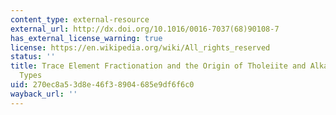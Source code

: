 ```yaml
---
content_type: external-resource
external_url: http://dx.doi.org/10.1016/0016-7037(68)90108-7
has_external_license_warning: true
license: https://en.wikipedia.org/wiki/All_rights_reserved
status: ''
title: Trace Element Fractionation and the Origin of Tholeiite and Alkaline Magma
  Types
uid: 270ec8a5-3d8e-46f3-8904-685e9df6f6c0
wayback_url: ''
---
```

